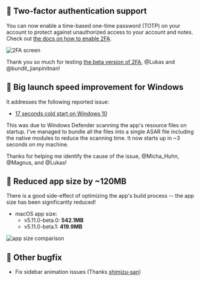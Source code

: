 ## 🔐 Two-factor authentication support

You can now enable a time-based one-time password (TOTP) on your account to protect against unauthorized access to your account and notes.
Check out [the docs on how to enable 2FA](https://docs.inkdrop.app/reference/configure-2fa).

![2FA screen](https://site-cdn.inkdrop.app/release-notes/v5.11.0-2fa.jpeg)

Thank you so much for testing [the beta version of 2FA](https://forum.inkdrop.app/t/2fa-is-now-available-in-beta/5159), @Lukas and @bundit_jianpinitnan!

## 💨 Big launch speed improvement for Windows

It addresses the following reported issue:

- [17 seconds cold start on Windows 10](https://forum.inkdrop.app/t/17-seconds-cold-start-on-windows-10/5143)

This was due to Windows Defender scanning the app's resource files on startup.
I've managed to bundle all the files into a single ASAR file including the native modules to reduce the scanning time.
It now starts up in ~3 seconds on my machine.

Thanks for helping me identify the cause of the issue, @Micha_Huhn, @Magnus, and @Lukas!

## ️🧚 Reduced app size by ~120MB

There is a good side-effect of optimizing the app's build process -- the app size has been significantly reduced!

- macOS app size:
  - v5.11.0-beta.0: **542.1MB**
  - v5.11.0-beta.1: **419.9MB**

![app size comparison](https://forum.inkdrop.app/uploads/default/original/2X/7/777e7b0101c8e52e5a1bac72fa5a6fe2223f0515.jpeg)

## 🐞 Other bugfix

- Fix sidebar animation issues (Thanks [shimizu-san](https://forum.inkdrop.app/t/using-the-simple-note-list-plugin-restricts-the-sidebars-scrollable-area-inkdrop-5-10-0/5144))
